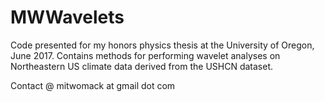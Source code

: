 # MWWavelets
Code presented for my honors physics thesis at the University of Oregon, June 2017. Contains methods for performing wavelet analyses on Northeastern US climate data derived from the USHCN dataset.

Contact @ mitwomack at gmail dot com
